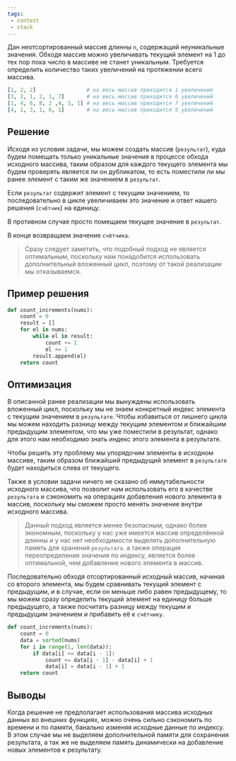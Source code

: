 ```yaml
---
tags:
 - contest
 - stack
---
```


Дан неотсортированный массив длинны `n`, содержащий неуникальные значения. Обходя массив можно увеличивать текущий элемент на 1 до тех пор пока число в массиве не станет уникальным. Требуется определить количество таких увеличений на протяжении всего массива.

```Python
[1, 2, 2]                # на весь массив приходится 1 увеличение
[3, 2, 1, 2, 1, 7]       # на весь массив приходится 6 увеличений
[1, 4, 6, 8, 2 ,4, 3, 1] # на весь массив приходится 7 увеличений
[4, 1, 3, 1, 6, 1]       # на весь массив приходится 5 увеличений
```

## Решение

Исходя из условия задачи, мы можем создать массив (`результат`), куда будем помещать только уникальные значения в процессе обхода исходного массива, таким образом для каждого текущего элемента мы будем проверять является ли он дубликатом, то есть поместили ли мы ранее элемент с таким же значением в `результат`.

Если `результат` содержит элемент с текущим значением, то последовательно в цикле увеличиваем это значение и ответ нашего решения (`счётчик`) на единицу.

В противном случае просто помещаем текущее значение в  `результат`.

В конце возвращаем значение `счётчика`.

> Сразу следует заметить, что подобный подход не является оптимальным, поскольку нам понадобится использовать дополнительный вложенный цикл, поэтому от такой реализации мы отказываемся.

## Пример решения

```Python
def count_increments(nums):
	count = 0
    result = []
    for el in nums:
        while el in result:
            count += 1
            el += 1
        result.append(el)
    return count
```

## Оптимизация

В описанной ранее реализации мы вынуждены использовать вложенный цикл, поскольку мы не знаем конкретный индекс элемента с текущим значением в `результате`. Чтобы избавиться от лишнего цикла мы можем находить разницу между текущим элементом и ближайшим предыдущим элементом, что мы уже поместили в результат, однако для этого нам необходимо знать индекс этого элемента в результате. 

Чтобы решить эту проблему мы упорядочим элементы в исходном массиве, таким образом ближайший предыдущий элемент в `результате` будет находиться слева от текущего.

Также в условии задачи ничего не сказано об иммутабельности исходного массива, что позволит нам использовать его в качестве `результата` и сэкономить на операциях добавления нового элемента в массив, поскольку мы сможем просто менять значение внутри исходного массива.

> Данный подход является менее безопасным, однако более экономным, поскольку у нас уже имеется массив определённой длинны и у нас нет необходимости выделять дополнительную память для хранения `результата`. а также операция переопределения значения по индексу, является более оптимальной, чем добавление нового элемента в массив.

Последовательно обходя отсортированный исходный массив, начиная со второго элемента, мы будем сравнивать текущий элемент с предыдущим, и в случае, если он меньше либо равен предыдущему, то мы можем сразу определить текущий элемент на единицу больше предыдущего, а также посчитать разницу между текущим и предыдущим значением и прибавить её к `счётчику`.

```Python
def count_increments(nums):
	count = 0
    data = sorted(nums)
    for i in range(1, len(data)):
        if data[i] <= data[i - 1]:
            count += data[i - 1] - data[i] + 1
            data[i] = data[i - 1] + 1
    return count
```

## Выводы

Когда решение не предполагает использования массива исходных данных во внешних функциях, можно очень сильно сэкономить по времени и по памяти, банально изменяя исходные данные по индексу. В этом случае мы не выделяем дополнительной памяти для сохранения результата, а так же не выделяем память динамически на добавление новых элементов к результату.
